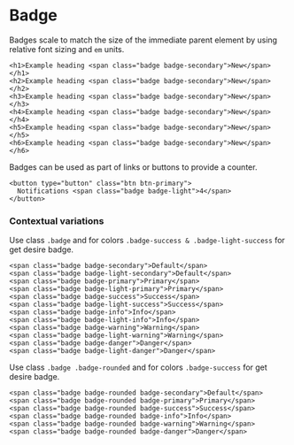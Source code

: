 # Badge

 Badges scale to match the size of the immediate parent element by using relative font sizing and `em` units.

```markup
<h1>Example heading <span class="badge badge-secondary">New</span></h1>
<h2>Example heading <span class="badge badge-secondary">New</span></h2>
<h3>Example heading <span class="badge badge-secondary">New</span></h3>
<h4>Example heading <span class="badge badge-secondary">New</span></h4>
<h5>Example heading <span class="badge badge-secondary">New</span></h5>
<h6>Example heading <span class="badge badge-secondary">New</span></h6>
```

Badges can be used as part of links or buttons to provide a counter.

```markup
<button type="button" class="btn btn-primary">
  Notifications <span class="badge badge-light">4</span>
</button>
```

### Contextual variations

 Use class `.badge` and for colors `.badge-success & .badge-light-success` for get desire badge.

```markup
<span class="badge badge-secondary">Default</span>
<span class="badge badge-light-secondary">Default</span>
<span class="badge badge-primary">Primary</span>
<span class="badge badge-light-primary">Primary</span>
<span class="badge badge-success">Success</span>
<span class="badge badge-light-success">Success</span>
<span class="badge badge-info">Info</span>
<span class="badge badge-light-info">Info</span>
<span class="badge badge-warning">Warning</span>
<span class="badge badge-light-warning">Warning</span>
<span class="badge badge-danger">Danger</span>
<span class="badge badge-light-danger">Danger</span>

```

 Use class `.badge .badge-rounded` and for colors `.badge-success` for get desire badge.

```markup
<span class="badge badge-rounded badge-secondary">Default</span>
<span class="badge badge-rounded badge-primary">Primary</span>
<span class="badge badge-rounded badge-success">Success</span>
<span class="badge badge-rounded badge-info">Info</span>
<span class="badge badge-rounded badge-warning">Warning</span>
<span class="badge badge-rounded badge-danger">Danger</span>
```

